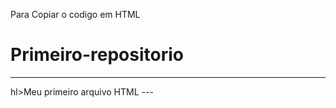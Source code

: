 Para Copiar o codigo em HTML
# Primeiro-repositorio
---
<html>
hl>Meu primeiro arquivo HTML</hl>
<html>
---
